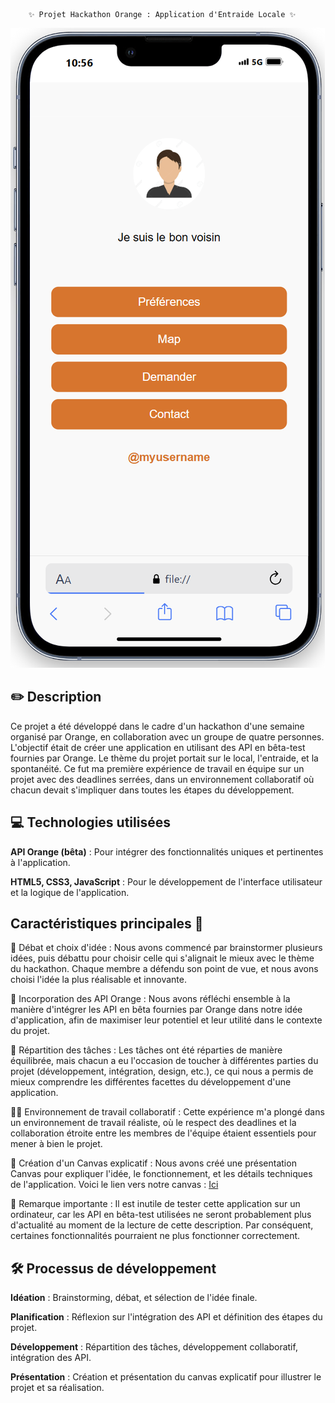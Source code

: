         ✨ Projet Hackathon Orange : Application d'Entraide Locale ✨

 ![preview](assets/preview.png)


## ✏️ Description
Ce projet a été développé dans le cadre d'un hackathon d'une semaine organisé par Orange, en collaboration avec un groupe de quatre personnes. L'objectif était de créer une application en utilisant des API en bêta-test fournies par Orange. Le thème du projet portait sur le local, l'entraide, et la spontanéité. Ce fut ma première expérience de travail en équipe sur un projet avec des deadlines serrées, dans un environnement collaboratif où chacun devait s'impliquer dans toutes les étapes du développement.

## 💻 Technologies utilisées
**API Orange (bêta)** : Pour intégrer des fonctionnalités uniques et pertinentes à l'application.

**HTML5, CSS3, JavaScript** : Pour le développement de l'interface utilisateur et la logique de
 l'application.


## Caractéristiques principales 🚀

🎯 Débat et choix d'idée :
Nous avons commencé par brainstormer plusieurs idées, puis débattu pour choisir celle qui s'alignait le mieux avec le thème du hackathon. Chaque membre a défendu son point de vue, et nous avons choisi l'idée la plus réalisable et innovante.

🎨 Incorporation des API Orange :
Nous avons réfléchi ensemble à la manière d'intégrer les API en bêta fournies par Orange dans notre idée d'application, afin de maximiser leur potentiel et leur utilité dans le contexte du projet.

🔄 Répartition des tâches :
Les tâches ont été réparties de manière équilibrée, mais chacun a eu l'occasion de toucher à différentes parties du projet (développement, intégration, design, etc.), ce qui nous a permis de mieux comprendre les différentes facettes du développement d'une application.

🧑‍🏫 Environnement de travail collaboratif :
Cette expérience m'a plongé dans un environnement de travail réaliste, où le respect des deadlines et la collaboration étroite entre les membres de l'équipe étaient essentiels pour mener à bien le projet.

📑 Création d'un Canvas explicatif :
Nous avons créé une présentation Canvas pour expliquer l'idée, le fonctionnement, et les détails techniques de l'application. Voici le lien vers notre canvas : [Ici](https://www.canva.com/design/DAGXA20tEyc/Ve0QFC0k62XC3ExfyskoEg/edit)


🔄 Remarque importante :
Il est inutile de tester cette application sur un ordinateur, car les API en bêta-test utilisées ne seront probablement plus d'actualité au moment de la lecture de cette description. Par conséquent, certaines fonctionnalités pourraient ne plus fonctionner correctement.

## 🛠️ Processus de développement

**Idéation** : Brainstorming, débat, et sélection de l'idée finale.

**Planification** : Réflexion sur l'intégration des API et définition des étapes du projet.

**Développement** : Répartition des tâches, développement collaboratif, intégration des API.

**Présentation** : Création et présentation du canvas explicatif pour illustrer le projet et sa réalisation.